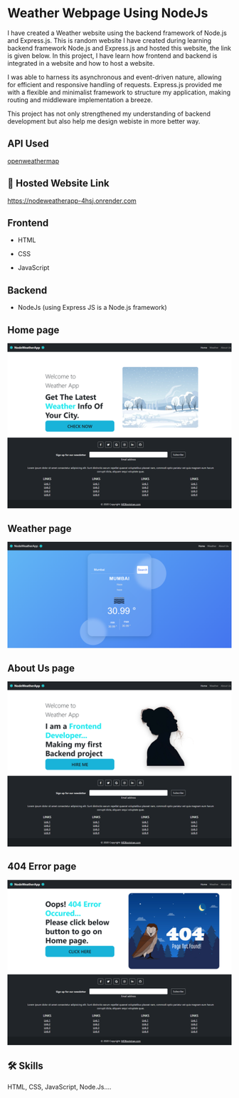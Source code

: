 
# Weather Webpage Using NodeJs

I have created a Weather website using the backend framework of Node.js and Express.js. This is random website I have created during learning backend framework Node.js and Express.js and hosted this website, the link is given below.
In this project, I have learn how frontend and backend is integrated in a website and how to host a website.

I was able to harness its asynchronous and event-driven nature, allowing for efficient and responsive handling of requests. Express.js provided me with a flexible and minimalist framework to structure my application, making routing and middleware implementation a breeze.

This project has not only strengthened my understanding of backend development but also help me design webiste in more better way.
##  API Used



[openweathermap](https://openweathermap.org)


## 🔗 Hosted Website Link
https://nodeweatherapp-4hsj.onrender.com





## Frontend

- HTML

- CSS

- JavaScript

## Backend

- NodeJs (using Express JS is a Node.js framework)













## Home page

![App Screenshot](https://github.com/devgeek2700/Webpage-using-NodeJs/blob/master/public/Images/output1.png?raw=true)

## Weather page

![App Screenshot](https://github.com/devgeek2700/Webpage-using-NodeJs/blob/master/public/Images/output2.png?raw=true)

## About Us page

![App Screenshot](https://github.com/devgeek2700/Webpage-using-NodeJs/blob/master/public/Images/output3.png?raw=true)

## 404 Error page

![App Screenshot](https://github.com/devgeek2700/Webpage-using-NodeJs/blob/master/public/Images/output4.png?raw=true)



## 🛠 Skills
HTML, CSS, JavaScript, Node.Js....


